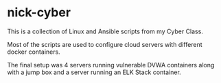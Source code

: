 # nick-cyber
This is a collection of Linux and Ansible scripts from my Cyber Class.

Most of the scripts are used to configure cloud servers with different docker containers.

The final setup was 4 servers running vulnerable DVWA containers along with a jump box and a server running an ELK Stack container.
